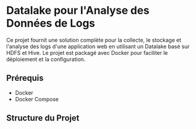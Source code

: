 # Datalake pour l'Analyse des Données de Logs

Ce projet fournit une solution complète pour la collecte, le stockage et l'analyse des logs d'une application web en utilisant un Datalake basé sur HDFS et Hive. Le projet est packagé avec Docker pour faciliter le déploiement et la configuration.

## Prérequis

- Docker
- Docker Compose

## Structure du Projet
